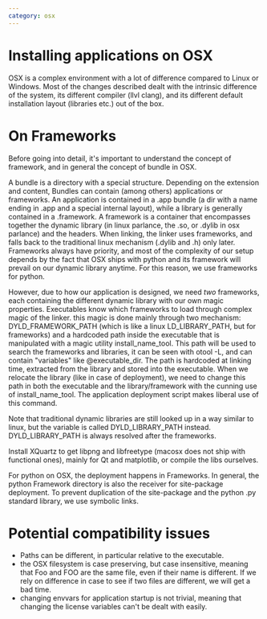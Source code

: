 ```yaml
---
category: osx
---
```

# Installing applications on OSX

OSX is a complex environment with a lot of difference compared to Linux or Windows.
Most of the changes described dealt with the intrinsic difference of the system,
its different compiler (llvl clang), and its different default installation
layout (libraries etc.) out of the box.

# On Frameworks

Before going into detail, it's important to understand the concept of
framework, and in general the concept of bundle in OSX. 

A bundle is a directory with a special structure. Depending on the extension
and content, Bundles can contain (among others) applications or frameworks.
An application is contained in a .app bundle (a dir with a name ending in .app
and a special internal layout), while a library is generally contained in
a .framework. A framework is a container that encompasses together the dynamic
library (in linux parlance, the .so, or .dylib in osx parlance) and the
headers.  When linking, the linker uses frameworks, and falls back to the
traditional linux mechanism (.dylib and .h) only later. Frameworks always have priority,
and most of the complexity of our setup depends by the fact that OSX ships with python
and its framework will prevail on our dynamic library anytime. For this reason, we
use frameworks for python.

However, due to how our application is designed, we need _two_ frameworks,
each containing the different dynamic library with our own magic properties. 
Executables know which frameworks to load through complex magic of the linker.
this magic is done mainly through two mechanism: DYLD_FRAMEWORK_PATH (which is like a
linux LD_LIBRARY_PATH, but for frameworks) and a hardcoded path inside the executable
that is manipulated with a magic utility install_name_tool. This path will be used to
search the frameworks and libraries, it can be seen with otool -L, and can contain
"variables" like @executable_dir. The path is hardcoded at linking time,
extracted from the library and stored into the executable. When we relocate
the library (like in case of deployment), we need to change this path in both
the executable and the library/framework with the cunning use of install_name_tool.
The application deployment script makes liberal use of this command.

Note that traditional dynamic libraries are still looked up in a way similar to
linux, but the variable is called DYLD_LIBRARY_PATH instead. DYLD_LIBRARY_PATH
is always resolved after the frameworks.

Install XQuartz to get libpng and libfreetype (macosx does not ship with functional ones), 
mainly for Qt and matplotlib, or compile the libs ourselves.

For python on OSX, the deployment happens in Frameworks.  In general, the
python Framework directory is also the receiver for site-package deployment. To
prevent duplication of the site-package and the python .py standard library, we
use symbolic links. 

# Potential compatibility issues

- Paths can be different, in particular relative to the executable.
- the OSX filesystem is case preserving, but case insensitive, meaning that Foo and FOO are the same file, even if their
  name is different. If we rely on difference in case to see if two files are different, we will get a bad time.
- changing envvars for application startup is not trivial, meaning that changing the license variables can't be dealt with easily.



